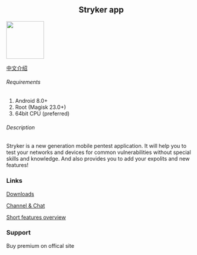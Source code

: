 ## <center> Stryker app</center>

<img src="https://cdn.strykerdefence.com/static/img/logos/white_border.png" width="100" height="100"/>

[中文介绍](./docs/zh-CN/README.md)
###### Requirements

1. Android 8.0+ 
2. Root (Magisk 23.0+)
3. 64bit CPU (preferred)

###### Description

Stryker is a new generation mobile pentest application. It will help you to test your networks and devices for common vulnerabilities without special skills and knowledge. And also provides you to add your expolits and new features!

### Links

[Downloads](https://github.com/stryker-project/app/releases "Releases")

[Channel & Chat](http://t.me/strykerapp "Channel & Chat")

[Short features overview](https://youtu.be/2n6NxE_sGm4 "Short features overview")

### Support

Buy premium on offical site
